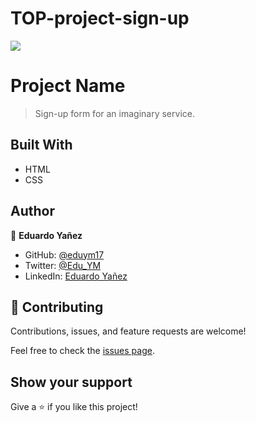 # TOP-project-sign-up

![](https://img.shields.io/badge/TheOdinProject-yellow)

# Project Name

> Sign-up form for an imaginary service.


## Built With

- HTML
- CSS

## Author

👤 **Eduardo Yañez**

- GitHub: [@eduym17](https://github.com/eduym17)
- Twitter: [@Edu_YM](https://twitter.com/Edu_YM)
- LinkedIn: [Eduardo Yañez](https://www.linkedin.com/in/eduardoym/)

## 🤝 Contributing

Contributions, issues, and feature requests are welcome!

Feel free to check the [issues page](../../issues/).

## Show your support

Give a ⭐️ if you like this project!
